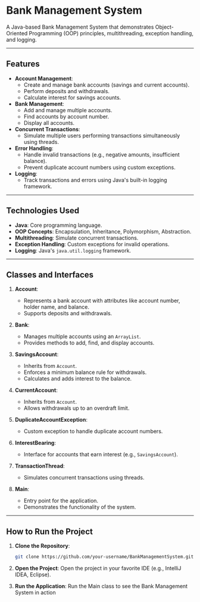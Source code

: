 # Bank Management System

A Java-based Bank Management System that demonstrates Object-Oriented Programming (OOP) principles, multithreading, exception handling, and logging.

---

## Features

- **Account Management**:
    - Create and manage bank accounts (savings and current accounts).
    - Perform deposits and withdrawals.
    - Calculate interest for savings accounts.
- **Bank Management**:
    - Add and manage multiple accounts.
    - Find accounts by account number.
    - Display all accounts.
- **Concurrent Transactions**:
    - Simulate multiple users performing transactions simultaneously using threads.
- **Error Handling**:
    - Handle invalid transactions (e.g., negative amounts, insufficient balance).
    - Prevent duplicate account numbers using custom exceptions.
- **Logging**:
    - Track transactions and errors using Java's built-in logging framework.

---

## Technologies Used

- **Java**: Core programming language.
- **OOP Concepts**: Encapsulation, Inheritance, Polymorphism, Abstraction.
- **Multithreading**: Simulate concurrent transactions.
- **Exception Handling**: Custom exceptions for invalid operations.
- **Logging**: Java's `java.util.logging` framework.

---

## Classes and Interfaces

1. **Account**:
    - Represents a bank account with attributes like account number, holder name, and balance.
    - Supports deposits and withdrawals.

2. **Bank**:
    - Manages multiple accounts using an `ArrayList`.
    - Provides methods to add, find, and display accounts.

3. **SavingsAccount**:
    - Inherits from `Account`.
    - Enforces a minimum balance rule for withdrawals.
    - Calculates and adds interest to the balance.

4. **CurrentAccount**:
    - Inherits from `Account`.
    - Allows withdrawals up to an overdraft limit.

5. **DuplicateAccountException**:
    - Custom exception to handle duplicate account numbers.

6. **InterestBearing**:
    - Interface for accounts that earn interest (e.g., `SavingsAccount`).

7. **TransactionThread**:
    - Simulates concurrent transactions using threads.

8. **Main**:
    - Entry point for the application.
    - Demonstrates the functionality of the system.

---

## How to Run the Project

1. **Clone the Repository**:
   ```bash
   git clone https://github.com/your-username/BankManagementSystem.git

2. **Open the Project**:
Open the project in your favorite IDE (e.g., IntelliJ IDEA, Eclipse).

3. **Run the Application**:
Run the Main class to see the Bank Management System in action